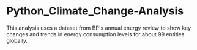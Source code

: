 # Python_Climate_Change-Analysis
This analysis uses a dataset from BP's annual energy review to show key changes and trends in energy consumption levels for about 99 entities globally. 
